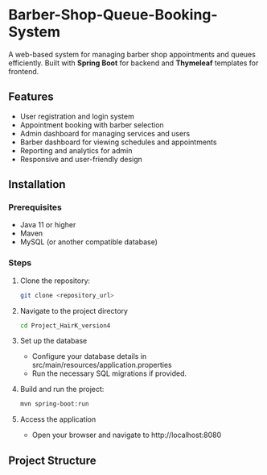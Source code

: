 # Barber-Shop-Queue-Booking-System

A web-based system for managing barber shop appointments and queues efficiently. Built with **Spring Boot** for backend and **Thymeleaf** templates for frontend.

## Features
- User registration and login system
- Appointment booking with barber selection
- Admin dashboard for managing services and users
- Barber dashboard for viewing schedules and appointments
- Reporting and analytics for admin
- Responsive and user-friendly design

## Installation

### Prerequisites
- Java 11 or higher
- Maven
- MySQL (or another compatible database)

### Steps
1. Clone the repository:
   ```bash
   git clone <repository_url>

2. Navigate to the project directory
   ```bash
   cd Project_HairK_version4

3. Set up the database
   - Configure your database details in src/main/resources/application.properties
   - Run the necessary SQL migrations if provided.

4. Build and run the project:
   ```bash
   mvn spring-boot:run

5. Access the application
   - Open your browser and navigate to http://localhost:8080
  
## Project Structure



